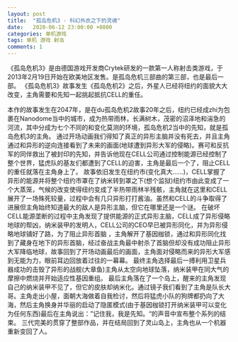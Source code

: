 ```yaml
---
layout: post
title:  "孤岛危机3 - 科幻外衣之下的灵魂"
date:   2020-06-12 23:00:00 +0800
categories: 单机游戏
tags: 单机 游戏 射击
comments: 1
---
```

《孤岛危机3》是由德国游戏开发商Crytek研发的一款第一人称射击类游戏，于2013年2月19日开始在欧美地区发售。是孤岛危机三部曲的第三部，也是最后一部。
《孤岛危机3》故事发生《孤岛危机2》之后，外星人已经将纽约的面貌大大改变，主角需要和先知一起挑起抵抗CELL的重任。  

本作的故事发生在2047年，是在du孤岛危机2故事20年之后，纽约已经成zhi为包裹在Nanodome当中的城市，成为热带雨林，长满树木，茂密的沼泽地和湍急的河流，其中分成为七个不同的和变化莫测的环境，孤岛危机2当中的先知，就是孤岛危机3的主角。
通过开场动画我们得知了真正的异形主脑并没有死去，并且主角通过和异形的逆向连接看到了未来的画面(地球遭到异形大军的侵略)。赛可和反抗军的同伴救出了被封印的先知，并告诉他现在CELL公司通过控制能源已经控制了整个世界，猛虎队的基友们都遭到了CELL的迫害，主角是最后一个了，阻止CELL的重任就落在主角身上了。
故事依旧发生在纽约市(变化真大……)，CELL掌握了异形的能源并将整个纽约市罩在了纳米转到罩之下(想个监狱)纽约市由此变成了一个大蒸笼，气候的改变使得纽约变成了半热带雨林半残骸，主角就在这里和CELL展开了一场殊死较量，过程中会有几只异形打打酱油。虽然和CELL的斗争取得了进展但主角始终知道最大的敌人是异形主脑，但它在哪里还是一个谜。
在破坏CELL能源垄断的过程中主角发现了提供能源的正式异形主脑，CELL成了异形侵略地球的帮凶，纳米装甲的发明人，CELL公司的CEO早已被异形同化，并为异形侵略地球铺好了路，为了阻止异形首脑 ，主角解开了基因枷锁，通过和异形同化找到了藏身在地下的异形首脑，经过奋战主角最中射杀了首脑但却没有成功阻止异形大军降临地球，故事回到了开场动画最后的画面，主角面对侵略而来的异形大军感到无能为力，眼前耳边回放着过往的一幕幕。
最终主角选择最后一搏利用卫星兵器成功的击毁了异形的战舰(大章鱼)主角从太空向地球坠落，纳米装甲在同大气的摩擦中燃烧并开始适应性基因重组。
最后主角落在了一个岛上，醒来的主角发现自己的纳米装甲不见了，但它的皮肤却纳米化。通过镜子我们看到了主角是队长大哥。主角走出小屋，面朝大海做着自我检讨，然后将猛虎小队的狗牌都扔向了大海，然后主角换身并华丽的启动了隐匿模式(由于基因枷锁打开纳米装甲可以变化为任何东西)最后在主角说出：”记住我，我是先知。“的声音中宣布整个系列的结束。
三代完美的贯穿了整部作品，并在结局回到了灵山岛上，主角也从一个机器重新变回了人。

